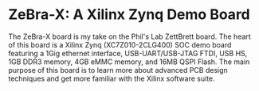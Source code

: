 # ZeBra-X: A Xilinx Zynq Demo Board

The ZeBra-X board is my take on the Phil's Lab ZettBrett board. The heart of this board is a Xilinx Zynq (XC7Z010-2CLG400) SOC demo board featuring a 1Gig ethernet interface, USB-UART/USB-JTAG FTDI, USB HS, 1GB DDR3 memory, 4GB eMMC memory, and 16MB QSPI Flash. The main purpose of this board is to learn more about advanced PCB design techniques and get more familiar with the Xilinx software suite.